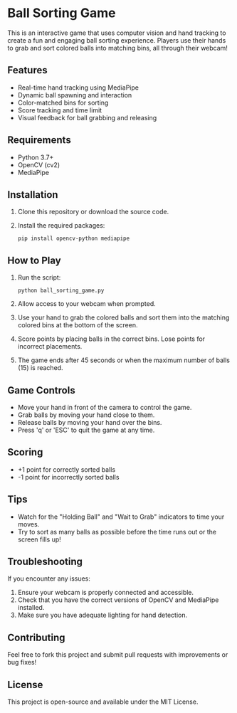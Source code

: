 # Ball Sorting Game

This is an interactive game that uses computer vision and hand tracking to create a fun and engaging ball sorting experience. Players use their hands to grab and sort colored balls into matching bins, all through their webcam!

## Features

- Real-time hand tracking using MediaPipe
- Dynamic ball spawning and interaction
- Color-matched bins for sorting
- Score tracking and time limit
- Visual feedback for ball grabbing and releasing

## Requirements

- Python 3.7+
- OpenCV (cv2)
- MediaPipe

## Installation

1. Clone this repository or download the source code.

2. Install the required packages:

   ```
   pip install opencv-python mediapipe
   ```

## How to Play

1. Run the script:

   ```
   python ball_sorting_game.py
   ```

2. Allow access to your webcam when prompted.

3. Use your hand to grab the colored balls and sort them into the matching colored bins at the bottom of the screen.

4. Score points by placing balls in the correct bins. Lose points for incorrect placements.

5. The game ends after 45 seconds or when the maximum number of balls (15) is reached.

## Game Controls

- Move your hand in front of the camera to control the game.
- Grab balls by moving your hand close to them.
- Release balls by moving your hand over the bins.
- Press 'q' or 'ESC' to quit the game at any time.

## Scoring

- +1 point for correctly sorted balls
- -1 point for incorrectly sorted balls

## Tips

- Watch for the "Holding Ball" and "Wait to Grab" indicators to time your moves.
- Try to sort as many balls as possible before the time runs out or the screen fills up!

## Troubleshooting

If you encounter any issues:

1. Ensure your webcam is properly connected and accessible.
2. Check that you have the correct versions of OpenCV and MediaPipe installed.
3. Make sure you have adequate lighting for hand detection.

## Contributing

Feel free to fork this project and submit pull requests with improvements or bug fixes!

## License

This project is open-source and available under the MIT License.
